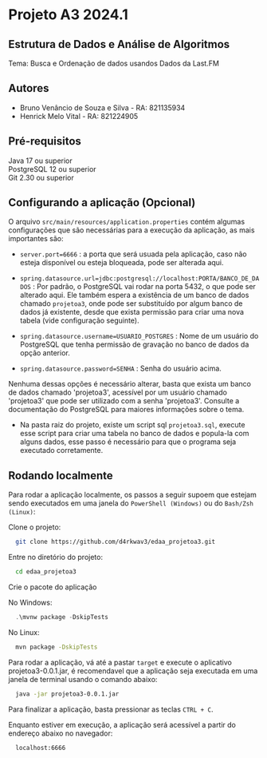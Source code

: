 
# Projeto A3 2024.1
## Estrutura de Dados e Análise de Algoritmos

Tema: Busca e Ordenação de dados usandos Dados da Last.FM
## Autores

- Bruno Venâncio de Souza e Silva - RA: 821135934
- Henrick Melo Vital - RA: 821224905

## Pré-requisitos

Java 17 ou superior\
PostgreSQL 12 ou superior\
Git 2.30 ou superior
## Configurando a aplicação (Opcional)

O arquivo `src/main/resources/application.properties`
contém algumas configurações que são necessárias para
a execução da aplicação, as mais importantes são:

- `server.port=6666` : a porta que será usuada pela aplicação, caso não esteja disponível ou esteja bloqueada, pode ser alterada aqui.

- `spring.datasource.url=jdbc:postgresql://localhost:PORTA/BANCO_DE_DADOS` : Por padrão, o PostgreSQL vai rodar na porta 5432, o que pode ser alterado aqui. Ele também espera a existência de um banco de dados chamado `projetoa3`, onde pode ser substituído por algum banco de dados já existente, desde que exista permissão para criar uma nova tabela (vide configuração seguinte).

- `spring.datasource.username=USUARIO_POSTGRES` : Nome de um usuário do PostgreSQL que tenha permissão de gravação no banco de dados da opção anterior.
- `spring.datasource.password=SENHA` : Senha do usuário acima.

Nenhuma dessas opções é necessário alterar, basta que exista um banco de dados chamado 'projetoa3', acessível por um usuário chamado 'projetoa3' que pode ser utilizado com a senha 'projetoa3'. Consulte a documentação do PostgreSQL para maiores informações sobre o tema.

- Na pasta raiz do projeto, existe um script sql `projetoa3.sql`, execute esse script para criar uma tabela no banco de dados e popula-la com alguns dados, esse passo é necessário para que o programa seja executado corretamente.
## Rodando localmente

Para rodar a aplicação localmente, os passos a seguir supoem que estejam sendo executados em uma janela do `PowerShell (Windows)` ou do `Bash/Zsh (Linux)`:

Clone o projeto:

```bash
  git clone https://github.com/d4rkwav3/edaa_projetoa3.git
```

Entre no diretório do projeto:

```bash
  cd edaa_projetoa3
```

Crie o pacote do aplicação

No Windows:

```powershell
  .\mvnw package -DskipTests
```

No Linux:

```bash
  mvn package -DskipTests
```

Para rodar a aplicação, vá até a pastar `target` e execute o aplicativo projetoa3-0.0.1.jar, é recomendavel que a aplicação seja executada em uma janela de terminal usando o comando abaixo:

```bash
  java -jar projetoa3-0.0.1.jar
```

Para finalizar a aplicação, basta pressionar as teclas `CTRL + C`.

Enquanto estiver em execução, a aplicação será acessível a partir do  endereço abaixo no navegador:

```bash
  localhost:6666
```